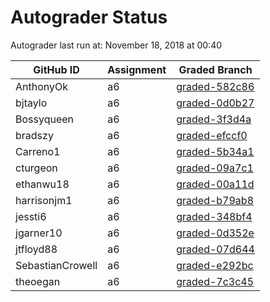 # Autograder Status
Autograder last run at: November 18, 2018 at 00:40

| GitHub ID | Assignment | Graded Branch |
|-----------|------------|---------------|
| AnthonyOk | a6 | [graded-582c86](https://github.com/Fall2018COMP401-001/a6-AnthonyOk/tree/graded-582c86) | 
| bjtaylo | a6 | [graded-0d0b27](https://github.com/Fall2018COMP401-001/a6-bjtaylo/tree/graded-0d0b27) | 
| Bossyqueen | a6 | [graded-3f3d4a](https://github.com/Fall2018COMP401-001/a6-Bossyqueen/tree/graded-3f3d4a) | 
| bradszy | a6 | [graded-efccf0](https://github.com/Fall2018COMP401-001/a6-bradszy/tree/graded-efccf0) | 
| Carreno1 | a6 | [graded-5b34a1](https://github.com/Fall2018COMP401-001/a6-Carreno1/tree/graded-5b34a1) | 
| cturgeon | a6 | [graded-09a7c1](https://github.com/Fall2018COMP401-001/a6-cturgeon/tree/graded-09a7c1) | 
| ethanwu18 | a6 | [graded-00a11d](https://github.com/Fall2018COMP401-001/a6-ethanwu18/tree/graded-00a11d) | 
| harrisonjm1 | a6 | [graded-b79ab8](https://github.com/Fall2018COMP401-001/a6-harrisonjm1/tree/graded-b79ab8) | 
| jessti6 | a6 | [graded-348bf4](https://github.com/Fall2018COMP401-001/a6-jessti6/tree/graded-348bf4) | 
| jgarner10 | a6 | [graded-0d352e](https://github.com/Fall2018COMP401-001/a6-jgarner10/tree/graded-0d352e) | 
| jtfloyd88 | a6 | [graded-07d644](https://github.com/Fall2018COMP401-001/a6-jtfloyd88/tree/graded-07d644) | 
| SebastianCrowell | a6 | [graded-e292bc](https://github.com/Fall2018COMP401-001/a6-SebastianCrowell/tree/graded-e292bc) | 
| theoegan | a6 | [graded-7c3c45](https://github.com/Fall2018COMP401-001/a6-theoegan/tree/graded-7c3c45) | 
